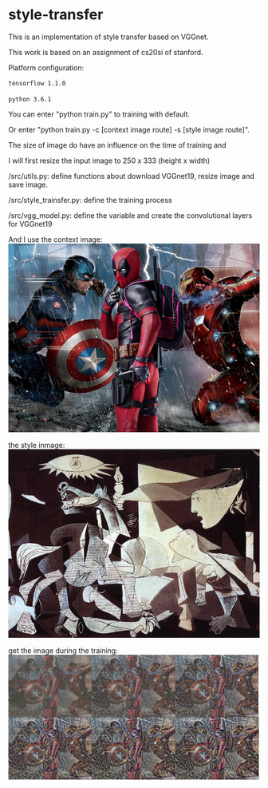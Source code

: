 # style-transfer
This is an implementation of style transfer based on VGGnet.

This work is based on an assignment of cs20si of stanford.

Platform configuration:

	tensorflow 1.1.0
	
	python 3.6.1

You can enter "python train.py" to training with default. 

Or enter "python train.py -c [context image route] -s [style image route]".

The size of image do have an influence on the time of training and

I will first resize the input image to 250 x 333 (height x width)

/src/utils.py:
	define functions about download VGGnet19, resize image and save image.

/src/style_trainsfer.py:
	define the training process

/src/vgg_model.py:
	define the variable and create the convolutional layers for VGGnet19

And I use the context image:
![image](https://github.com/RhettChen/style-transfer/raw/master/content/deadpool.jpg)

the style inmage:
![image](https://github.com/RhettChen/style-transfer/raw/master/styles/guernica.jpg)

get the image during the training:
![image](https://github.com/RhettChen/style-transfer/raw/master/training_process.png)
